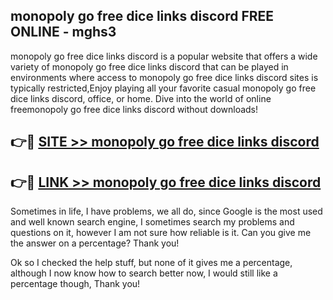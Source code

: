 ## monopoly go free dice links discord FREE ONLINE - mghs3

monopoly go free dice links discord is a popular website that offers a wide variety of monopoly go free dice links discord that can be played in environments where access to monopoly go free dice links discord sites is typically restricted,Enjoy playing all your favorite casual monopoly go free dice links discord, office, or home. Dive into the world of online freemonopoly go free dice links discord without downloads!

## 👉🔴 [SITE >> monopoly go free dice links discord](http://news.freeplayer.one?title=monopoly_go_free_dice_links_discord&ref=FRRE)

## 👉🔴 [LINK >> monopoly go free dice links discord](http://news.freeplayer.one?title=monopoly_go_free_dice_links_discord&ref=FREE)

Sometimes in life, I have problems, we all do, since Google is the most used and well known search engine, I sometimes search my problems and questions on it, however I am not sure how reliable is it. Can you give me the answer on a percentage? Thank you!

Ok so I checked the help stuff, but none of it gives me a percentage, although I now know how to search better now, I would still like a percentage though, Thank you!